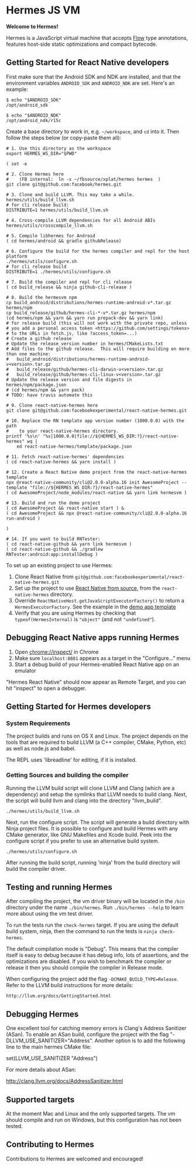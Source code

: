 # Hermes JS VM

**Welcome to Hermes!**

Hermes is a JavaScript virtual machine that accepts [Flow](https://flowtype.org)
type annotations, features host-side static optimizations and compact bytecode.

## Getting Started for React Native developers

First make sure that the Android SDK and NDK are installed, and that the
environment variables `ANDROID_SDK` and `ANDROID_NDK` are set. Here's an
example:

```
$ echo "$ANDROID_SDK"
/opt/android_sdk

$ echo "$ANDROID_NDK"
/opt/android_ndk/r15c
```

Create a base directory to work in, e.g. `~/workspace`, and `cd` into it. Then
follow the steps below (or copy-paste them all):

```
# 1. Use this directory as the workspace
export HERMES_WS_DIR="$PWD"

( set -e

# 2. Clone Hermes here
#    (FB internal:  ln -s ~/fbsource/xplat/hermes hermes  )
git clone git@github.com:facebook/hermes.git

# 3. Clone and build LLVM. This may take a while.
hermes/utils/build_llvm.sh
# for cli release build:
DISTRIBUTE=1 hermes/utils/build_llvm.sh

# 4. Cross-compile LLVM dependencies for all Android ABIs
hermes/utils/crosscompile_llvm.sh

# 5. Compile libhermes for Android
( cd hermes/android && gradle githubRelease)

# 6. Configure the build for the hermes compiler and repl for the host platform
./hermes/utils/configure.sh
# for cli release build
DISTRIBUTE=1 ./hermes/utils/configure.sh

# 7. Build the compiler and repl for cli release
( cd build_release && ninja github-cli-release )

# 8. Build the hermesvm npm
cp build_android/distributions/hermes-runtime-android-v*.tar.gz hermes/npm
cp build_release/github/hermes-cli-*-v*.tar.gz hermes/npm
(cd hermes/npm && yarn && yarn run prepack-dev && yarn link)
# for release build (this will not work with the private repo, unless
# you add a personal access token <https://github.com/settings/tokens>
# to the URLs in fetch.js, like ?access_token=...)
# Create a github release
# Update the release_version number in hermes/CMakeLists.txt
# Add files to the github release.  This will require building on more than one machine:
#   build_android/distributions/hermes-runtime-android-v<version>.tar.gz
#   build_release/github/hermes-cli-darwin-v<version>.tar.gz
#   build_release/github/hermes-cli-linux-v<version>.tar.gz
# Update the release version and file digests in hermes/npm/package.json
# (cd hermes/npm && yarn pack)
# TODO: have travis automate this

# 9. Clone react-native-hermes here
git clone git@github.com:facebookexperimental/react-native-hermes.git

# 10. Replace the RN template app version number (1000.0.0) with the path
#    to your react-native-hermes directory.
printf '%s\n' "%s|1000.0.0|file://${HERMES_WS_DIR:?}/react-native-hermes" wq |
    ed react-native-hermes/template/package.json

# 11. Fetch react-native-hermes' dependencies
( cd react-native-hermes && yarn install )

# 12. Create a React Native demo project from the react-native-hermes template
npx @react-native-community/cli@2.0.0-alpha.16 init AwesomeProject --template "file://${HERMES_WS_DIR:?}/react-native-hermes"
( cd AwesomeProject/node_modules/react-native && yarn link hermesvm )

# 13. Build and run the demo project
( cd AwesomeProject && react-native start ) &
( cd AwesomeProject && npx @react-native-community/cli@2.0.0-alpha.16 run-android )

)

# 14. If you want to build RNTester:
( cd react-native-github && yarn link hermesvm )
( cd react-native-github && ./gradlew RNTester:android:app:installDebug )
```

To set up an existing project to use Hermes:

1. Clone React Native from `git@github.com:facebookexperimental/react-native-hermes.git`
2. Set up the project to use [React Native from source](https://facebook.github.io/react-native/docs/building-from-source),
   from the `react-native-hermes` directory.
3. Override `ReactNativeHost.getJavaScriptExecutorFactory()` to return a
   `HermesExecutorFactory`. See the example in the
   [demo app template](https://github.com/facebookexperimental/react-native-hermes/blob/master/template/android/app/src/main/java/com/helloworld/MainApplication.java#L38)
4. Verify that you are using Hermes by checking that `typeof(HermesInternal)`
   is `"object"` (and not `"undefined"`).

## Debugging React Native apps running Hermes

1. Open [chrome://inspect/](chrome://inspect/) in Chrome
2. Make sure `localhost:8081` appears as a target in the "Configure..." menu
3. Start a debug build of your Hermes-enabled React Native app on an emulator

"Hermes React Native" should now appear as Remote Target, and you can hit
"inspect" to open a debugger.

## Getting Started for Hermes developers

### System Requirements

The project builds and runs on OS X and Linux. The project depends on the tools
that are required to build LLVM (a C++ compiler, CMake, Python, etc) as well as
node.js and babel.

The REPL uses 'libreadline' for editing, if it is installed.

### Getting Sources and building the compiler

Running the LLVM build script will clone LLVM and Clang (which are a dependency)
and setup the symlinks that LLVM needs to build clang. Next, the script will
build llvm and clang into the directory "llvm_build".

    ./hermes/utils/build_llvm.sh

Next, run the configure script. The script will generate a build directory with
Ninja project files. It is possible to configure and build Hermes with any CMake
generator, like GNU Makefiles and Xcode build. Peek into the configure script
if you prefer to use an alternative build system.

    ./hermes/utils/configure.sh

After running the build script, running 'ninja' from the build directory will
build the compiler driver.

## Testing and running Hermes

After compiling the project, the vm driver binary will be located in the `/bin`
directory under the name `./bin/hermes`.  Run `./bin/hermes --help` to learn
more about using the vm test driver.

To run the tests run the `check-hermes` target. If you are using the default
build system, ninja, then the command to run the tests is `ninja check-hermes`.

The default compilation mode is "Debug". This means that the compiler itself is
easy to debug because it has debug info, lots of assertions, and the
optimizations are disabled. If you wish to benchmark the compiler or release it
then you should compile the compiler in Release mode.

When configuring the project add the flag `-DCMAKE_BUILD_TYPE=Release`. Refer to
the LLVM build instructions for more details:

    http://llvm.org/docs/GettingStarted.html

## Debugging Hermes

One excellent tool for catching memory errors is Clang's Address Sanitizer
(ASan). To enable an ASan build, configure the project with the flag
"-DLLVM_USE_SANITIZER="Address". Another option is to add the following line to
the main hermes CMake file:

  set(LLVM_USE_SANITIZER "Address")

For more details about ASan:

  http://clang.llvm.org/docs/AddressSanitizer.html

## Supported targets

At the moment Mac and Linux and the only supported targets. The vm
should compile and run on Windows, but this configuration has not been tested.

## Contributing to Hermes

Contributions to Hermes are welcomed and encouraged!
